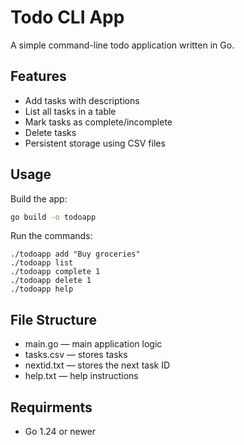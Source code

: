 # Todo CLI App

A simple command-line todo application written in Go.

## Features

- Add tasks with descriptions
- List all tasks in a table
- Mark tasks as complete/incomplete
- Delete tasks
- Persistent storage using CSV files

## Usage

Build the app:

```sh
go build -o todoapp
```

Run the commands:

```
./todoapp add "Buy groceries"
./todoapp list
./todoapp complete 1
./todoapp delete 1
./todoapp help
```

## File Structure
- main.go — main application logic
- tasks.csv — stores tasks
- nextid.txt — stores the next task ID
- help.txt — help instructions

## Requirments
- Go 1.24 or newer
